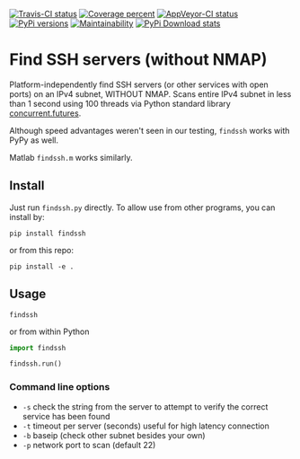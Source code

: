 [![Travis-CI status](https://travis-ci.org/scivision/findssh.svg?branch=master)](https://travis-ci.org/scivision/findssh)
[![Coverage percent](https://coveralls.io/repos/github/scivision/findssh/badge.svg?branch=master)](https://coveralls.io/github/scivision/findssh?branch=master)
[![AppVeyor-CI status](https://ci.appveyor.com/api/projects/status/pk5ebkekh0u4q90t?svg=true)](https://ci.appveyor.com/project/scivision/findssh)
[![PyPi versions](https://img.shields.io/pypi/pyversions/findssh.svg)](https://pypi.python.org/pypi/findssh)
[![Maintainability](https://api.codeclimate.com/v1/badges/c7409d3c78d12c3df14b/maintainability)](https://codeclimate.com/github/scivision/findssh/maintainability)
[![PyPi Download stats](http://pepy.tech/badge/findssh)](http://pepy.tech/project/findssh)

# Find SSH servers (without NMAP)

Platform-independently find SSH servers (or other services with open ports) on an IPv4 subnet, WITHOUT NMAP.
Scans entire IPv4 subnet in less than 1 second using 100 threads via Python standard library
[concurrent.futures](https://docs.python.org/3/library/concurrent.futures.html).

Although speed advantages weren't seen in our testing, `findssh` works with PyPy as well.

Matlab `findssh.m` works similarly.

## Install

Just run `findssh.py` directly.
To allow use from other programs, you can install by:

    pip install findssh

or from this repo:

    pip install -e .


## Usage

    findssh

or from within Python

```python
import findssh

findssh.run()
```

### Command line options

* `-s`  check the string from the server to attempt to verify the correct service has been found
* `-t` timeout per server (seconds)  useful for high latency connection
* `-b` baseip (check other subnet besides your own) 
* `-p` network port to scan (default 22)
